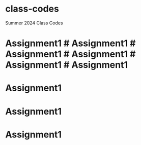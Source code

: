 # class-codes
Summer 2024 Class Codes
# Assignment1 # Assignment1 # Assignment1 # Assignment1 # Assignment1 # Assignment1
# Assignment1
# Assignment1
# Assignment1
